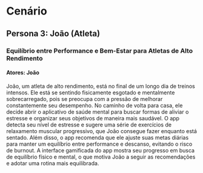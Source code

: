 # Cenário

## Persona 3: João (Atleta)
### Equilíbrio entre Performance e Bem-Estar para Atletas de Alto Rendimento
#### Atores: João
João, um atleta de alto rendimento, está no final de um longo dia de treinos intensos. Ele está se sentindo fisicamente esgotado e mentalmente sobrecarregado, pois se preocupa com a pressão de melhorar constantemente seu desempenho. No caminho de volta para casa, ele decide abrir o aplicativo de saúde mental para buscar formas de aliviar o estresse e organizar seus objetivos de maneira mais saudável. O app detecta seu nível de estresse e sugere uma série de exercícios de relaxamento muscular progressivo, que João consegue fazer enquanto está sentado. Além disso, o app recomenda que ele ajuste suas metas diárias para manter um equilíbrio entre performance e descanso, evitando o risco de burnout. A interface gamificada do app mostra seu progresso em busca de equilíbrio físico e mental, o que motiva João a seguir as recomendações e adotar uma rotina mais equilibrada.
